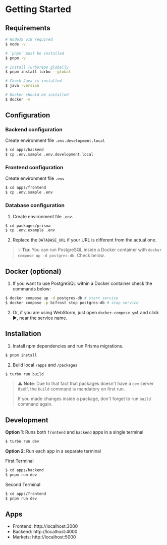 # Getting Started

## Requirements

```bash
# NodeJS v18 required
$ node -v

# `pnpm` must be installed
$ pnpm -v

# Install Turborepo globally
$ pnpm install turbo --global

# Check Java is installed
$ java -version

# Docker should be installed
$ docker -v
```

## Configuration

### Backend configuration

Create environment file `.env.development.local`

```bash
$ cd apps/backend
$ cp .env.sample .env.development.local
```

### Frontend configuration

Create environment file `.env`

```bash
$ cd apps/frontend
$ cp .env.sample .env
```

### Database configuration

1. Create environment file `.env`.

```bash
$ cd packages/prisma
$ cp .env.example .env
```

2. Replace the `DATABASE_URL` if your URL is different from the actual one.

> 💡 **Tip**: You can run PostgreSQL inside a Docker container with `docker compose up -d postgres-db`. Check below.


## Docker (optional)

1. If you want to use PostgreSQL within a Docker container check the commands below:

```bash
$ docker compose up -d postgres-db # start service
$ docker compose -p bifrost stop postgres-db # stop service
```

2. Or, if you are using WebStorm, just open `docker-compose.yml` and click ▶️, near the service name.


## Installation

1. Install npm dependencies and run Prisma migrations.

```bash
$ pnpm install
```

2. Build local `/apps` and `/packages`

```bash
$ turbo run build
```


> ⚠️ **Note**: Due to that fact that packages doesn't have a `dev` server itself, the `build` command is mandatory on first run.
>
> If you made changes inside a package, don't forget to run `build` command again.


## Development

**Option 1**: Runs both `frontend` and `backend` apps in a single terminal

```bash
$ turbo run dev
```

**Option 2**: Run each app in a separate terminal

First Terminal

```bash
$ cd apps/backend
$ pnpm run dev
```

Second Terminal
```bash
$ cd apps/frontend
$ pnpm run dev
```

## Apps

- Frontend: http://localhost:3000
- Backend: http://localhost:4000
- Markets: http://localhost:5000
